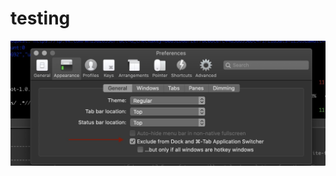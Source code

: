 # testing
![foo](https://github.com/idler/testing/blob/main/%D0%A1%D0%BD%D0%B8%D0%BC%D0%BE%D0%BA%20%D1%8D%D0%BA%D1%80%D0%B0%D0%BD%D0%B0%202021-02-09%20%D0%B2%2023.57.34.jpg)
